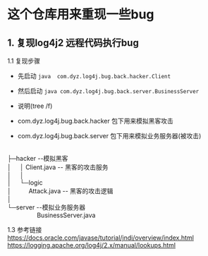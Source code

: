 # 这个仓库用来重现一些bug

## 1. 复现log4j2 远程代码执行bug

1.1 复现步骤

- 先启动 ```java  com.dyz.log4j.bug.back.hacker.Client ```

- 然后启动 ```java com.dyz.log4j.bug.back.server.BusinessServer ```


- 说明(tree /f)
- com.dyz.log4j.bug.back.hacker 包下用来模拟黑客攻击
- com.dyz.log4j.bug.back.server 包下用来模拟业务服务器(被攻击)

<br>├─hacker --模拟黑客
<br>│&nbsp;&nbsp;&nbsp;&nbsp; │ Client.java -- 黑客的攻击服务
<br>│&nbsp;&nbsp;&nbsp;&nbsp; │
<br>│&nbsp;&nbsp;&nbsp;&nbsp; └─logic
<br>│&nbsp;&nbsp;&nbsp;&nbsp;&nbsp;&nbsp;&nbsp;&nbsp;&nbsp; Attack.java -- 黑客的攻击逻辑
<br>│
<br>└─server --模拟业务服务器
<br>
&nbsp;&nbsp;&nbsp;&nbsp;&nbsp;&nbsp;&nbsp;&nbsp;&nbsp;&nbsp;&nbsp;&nbsp;&nbsp;&nbsp;&nbsp;&nbsp;&nbsp;BusinessServer.java

1.3 参考链接
<br> https://docs.oracle.com/javase/tutorial/jndi/overview/index.html
<br> https://logging.apache.org/log4j/2.x/manual/lookups.html 